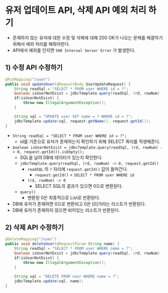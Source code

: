 # 유저 업데이트 API, 삭제 API 예외 처리 하기
- 존재하지 않는 유저에 대한 수정 및 삭제에 대해 200 OK가 나오는 문제를 해결하기 위해서 예외 처리를 해줘야한다.
- API에서 예외를 던지면 `500 Internal Server Error` 가 발생한다.

## 1) 수정 API 수정하기
```java
@PutMapping("/user")
public void updateUser(@RequestBody UserUpdateRequest) {
	String readSql = "SELECT * FROM user WHERE id = ?";
	boolean isUserNotExist = jdbcTemplate.query(readSql, (rd, rowNum) -> 0, request.getId()).isEmpty();
	if(isUserNotExist) {
	    throw new IllegalArgumentException();
	}

	String sql = "UPDATE user SET name = ? WHERE id = ?";
	jdbcTemplate.update(sql, request.getName(), request.getId());
}
```
- `String readSql = "SELECT * FROM user WHERE id = ?";`
	- id를 기준으로 유저가 존재하는지 확인하기 위해 SELECT 쿼리를 작생해준다.
- `boolean isUserNotExist = jdbcTemplate.query(readSql, (rd, rowNum) -> 0, request.getId()).isEmpty();`
	- SQL을 날려 DB에 데이터가 있는지 확인한다.
	- `jdbcTemplate.query(readSql, (rd, rowNum) -> 0, request.getId()`
		- `readSQL` 의 `?` 자리에 `request.getId()` 값이 들어간다.
			- `request.getId()` = `SELECT * FROM user WHERE id` 
		- `(rd, rowNum) -> 0`
			- SELECT SQL의 결과가 있으면 0으로 변환된다.
	- `query()`
		- 변환된 0은 최종적으로 List로 반환된다.
- DB에 유저가 존재하면 0으로 변환되고 0은 \[0]가라는 리스트가 반환된다.
- DB에 유저가 존재하지 않으면 비어있는 리스트가 반환된다.

## 2) 삭제 API 수정하기
```java
@DeleteMapping("/user")  
public void deleteUser(@RequestParam String name) {  
    String readSql = "SELECT * FROM user WHERE name = ?";  
    boolean isUserNotExist = jdbcTemplate.query(readSql, (rd, rowNum) -> 0, name).isEmpty();  
    if(isUserNotExist) {  
        throw new IllegalArgumentException();  
    }  
      
    String sql = "DELETE FROM user WHERE name = ?";  
    jdbcTemplate.update(sql, name);  
}
```
